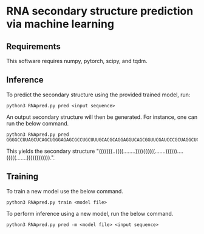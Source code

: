 # RNA secondary structure prediction via machine learning

## Requirements

This software requires numpy, pytorch, scipy, and tqdm. 

## Inference

To predict the secondary structure using the provided trained model, run:
```
python3 RNApred.py pred <input sequence>
```
An output secondary structure will then be generated. 
For instance, one can run the below command. 
```
python3 RNApred.py pred GGGGCCUUAGCUCAGCUGGGAGAGCGCCUGCUUUGCACGCAGGAGGUCAGCGGUUCGAUCCCGCUAGGCUCCA
```
This yields the secondary structure "(((((((..((((........))))((((((.......))))))....(((((.......)))))))))))).". 

## Training

To train a new model use the below command. 
```
python3 RNApred.py train <model file>
```
To perform inference using a new model, run the below command. 
```
python3 RNApred.py pred -m <model file> <input sequence>
```
